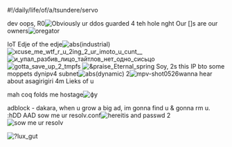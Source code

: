 #!/daily/life/of/a/tsundere/servo

dev oops, R0![Obviously ur ddos guarded 4 teh hole nght](https://user-images.githubusercontent.com/44746806/113920456-79b6d280-97ed-11eb-8364-f4393fb9087f.jpg)
Our []s are our owners![oregator](https://user-images.githubusercontent.com/44746806/113915189-20e43b80-97e7-11eb-8902-f549294e260a.jpg)

IoT Edje of the edje![abs(industrial)](https://user-images.githubusercontent.com/44746806/113922751-5a6d7480-97f0-11eb-83e0-6d704c9c8765.jpg)
![xcuse_me_wtf_r_u_2ing_2_ur_imoto_u_cunt__](https://user-images.githubusercontent.com/44746806/113923060-c4861980-97f0-11eb-8fa2-544a2f12c201.jpg)
![и_упал_разбив_лицо_тайтлов_нет_одно_сисьцо](https://user-images.githubusercontent.com/44746806/113923354-2181cf80-97f1-11eb-8854-a0ff8baad1f8.jpg)
![gotta_save_up_2_tmpfs](https://user-images.githubusercontent.com/44746806/113923815-ab319d00-97f1-11eb-8170-5b567d04f6b1.jpg)
![&praise_Eternal_spring](https://user-images.githubusercontent.com/44746806/113924301-4f1b4880-97f2-11eb-98a6-0ac95ac6c9b3.jpg)
Soy, 2s this IP bto some moppets dynipv4 subnet![abs(dynamic)](https://user-images.githubusercontent.com/44746806/113924909-0fa12c00-97f3-11eb-932e-44e5a498b679.jpg)
2![mpv-shot0526](https://user-images.githubusercontent.com/44746806/113925159-5c850280-97f3-11eb-87f5-d12501be3284.jpg)wanna hear about asagirigiri 4m Lieks of u

mah coq folds me hostage![фу](https://user-images.githubusercontent.com/44746806/113925435-b08fe700-97f3-11eb-8dcb-f8f7b11e9191.jpg)

adblock - dakara, when u grow a big ad, im gonna find u & gonna rm u. :hDD AAD
sow me ur resolv.conf![hereitis](https://user-images.githubusercontent.com/44746806/113926102-7410bb00-97f4-11eb-9223-51a981a5dcaf.jpg)
and passwd 2![sow me ur resolv](https://user-images.githubusercontent.com/44746806/113926194-8db20280-97f4-11eb-9471-3ae9f501aba5.jpg)

![?lux_gut](https://user-images.githubusercontent.com/44746806/113919498-58091b80-97ec-11eb-96cf-dc5fe99a201c.png)

